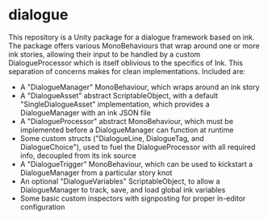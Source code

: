 # dialogue
This repository is a Unity package for a dialogue framework based on ink.
The package offers various MonoBehaviours that wrap around one or more ink stories, allowing their input to be handled by a custom DialogueProcessor which is itself oblivious to the specifics of Ink. This separation of concerns makes for clean implementations.
Included are:
- A "DialogueManager" MonoBehaviour, which wraps around an ink story
- A "DialogueAsset" abstract ScriptableObject, with a default "SingleDialogueAsset" implementation, which provides a DialogueManager with an ink JSON file
- A "DialogueProcessor" abstract MonoBehaviour, which must be implemented before a DialogueManager can function at runtime
- Some custom structs ("DialogueLine, DialogueTag, and DialogueChoice"), used to fuel the DialogueProcessor with all required info, decoupled from its ink source
- A "DialogueTrigger" MonoBehaviour, which can be used to kickstart a DialogueManager from a particular story knot
- An optional "DialogueVariables" ScriptableObject, to allow a DialogueManager to track, save, and load global ink variables
- Some basic custom inspectors with signposting for proper in-editor configuration

